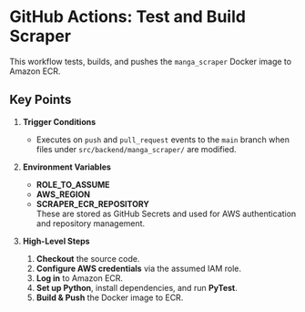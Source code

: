 # GitHub Actions: Test and Build Scraper

This workflow tests, builds, and pushes the `manga_scraper` Docker image to Amazon ECR.

## Key Points

1. **Trigger Conditions**  
   - Executes on `push` and `pull_request` events to the `main` branch when files under `src/backend/manga_scraper/` are modified.

2. **Environment Variables**  
   - **ROLE_TO_ASSUME**  
   - **AWS_REGION**  
   - **SCRAPER_ECR_REPOSITORY**  
   These are stored as GitHub Secrets and used for AWS authentication and repository management.

3. **High-Level Steps**  
   1. **Checkout** the source code.  
   2. **Configure AWS credentials** via the assumed IAM role.  
   3. **Log in** to Amazon ECR.  
   4. **Set up Python**, install dependencies, and run **PyTest**.  
   5. **Build & Push** the Docker image to ECR.

